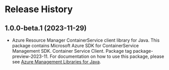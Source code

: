 # Release History

## 1.0.0-beta.1 (2023-11-29)

- Azure Resource Manager ContainerService client library for Java. This package contains Microsoft Azure SDK for ContainerService Management SDK. Container Service Client. Package tag package-preview-2023-11. For documentation on how to use this package, please see [Azure Management Libraries for Java](https://aka.ms/azsdk/java/mgmt).
